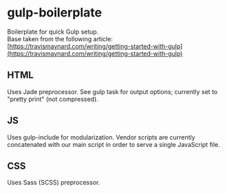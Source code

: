 # gulp-boilerplate  

Boilerplate for quick Gulp setup.  
Base taken from the following article:  
[https://travismaynard.com/writing/getting-started-with-gulp](https://travismaynard.com/writing/getting-started-with-gulp)




## HTML

Uses Jade preprocessor.
See gulp task for output options; currently set to "pretty print" (not compressed).


## JS

Uses gulp-include for modularization. Vendor scripts are currently concatenated with our main script in order to serve a single JavaScript file.


## CSS

Uses Sass (SCSS) preprocessor.